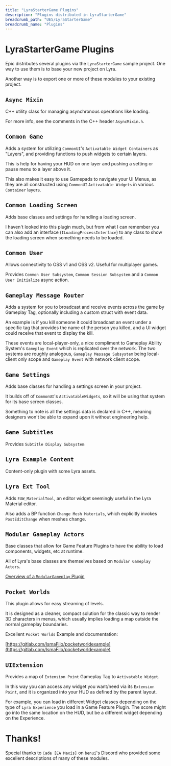 ```yaml
---
title: "LyraStarterGame Plugins"
description: "Plugins distributed in LyraStarterGame"
breadcrumb_path: "UE5/LyraStarterGame"
breadcrumb_name: "Plugins"
---
```


# LyraStarterGame Plugins

Epic distributes several plugins via the `LyraStarterGame` sample project.
One way to use them is to base your new project on Lyra.

Another way is to export one or more of these modules to your existing project.

## `Async Mixin`

C++ utility class for managing asynchronous operations like loading.

For more info, see the comments in the C++ header `AsyncMixin.h`.

## `Common Game`

Adds a system for utilizing `CommonUI`'s `Activatable Widget Containers` as "Layers",
and providing functions to push widgets to certain layers.

This is help for having your HUD on one layer and pushing a setting or pause menu to a layer above it.

This also makes it easy to use Gamepads to navigate your UI Menus,
as they are all constructed using `CommonUI` `Activatable Widgets`
in various `Container` layers.

## `Common Loading Screen`

Adds base classes and settings for handling a loading screen.

I haven't looked into this plugin much, but from what I can remember you can also add an interface
(`ILoadingProcessInterface`) to any class to show the loading screen when something needs to be loaded.

## `Common User`

Allows connectivity to OSS v1 and OSS v2.  Useful for multiplayer games.

Provides `Common User Subsystem`, `Common Session Subsystem` and a `Common User Initialize` async action.

## `Gameplay Message Router`

Adds a system for you to broadcast and receive events across the game by Gameplay Tag,
optionally including a custom struct with event data.

An example is if you kill someone it could broadcast an event under a specific tag
that provides the name of the person you killed, and a UI widget could receive that
event to display the kill.

These events are local-player-only, a nice compliment to Gameplay Ability System's
`Gameplay Event` which is replicated over the network.
The two systems are roughly analogous,
`Gameplay Message Subsystem` being local-client only scope
and `Gameplay Event` with network client scope.

## `Game Settings`

Adds base classes for handling a settings screen in your project.

It builds off of `CommonUI`'s `ActivatableWidgets`,
so it will be using that system for its base screen classes.

Something to note is all the settings data is declared in C++,
meaning designers won't be able to expand upon it without engineering help. 

## `Game Subtitles`

Provides `Subtitle Display Subsystem`

## `Lyra Example Content`

Content-only plugin with some Lyra assets.

## `Lyra Ext Tool`

Adds `EUW_MaterialTool`, an editor widget seemingly useful in the Lyra Material editor.

Also adds a BP function `Change Mesh Materials`, which
explicitly invokes `PostEditChange` when meshes change.

## `Modular Gameplay Actors`

Base classes that allow for Game Feature Plugins to have the ability to load
components, widgets, etc at runtime.

All of Lyra's base classes are themselves based on `Modular Gameplay Actors`.

[Overview of a `ModularGameplay` Plugin](/UE5/ModularGameplay/) 

## `Pocket Worlds`

This plugin allows for easy streaming of levels.

It is designed as a cleaner, compact solution for the classic way to render 3D characters in menus,
which usually implies loading a map outside the normal gameplay boundaries.

Excellent `Pocket Worlds` Example and documentation:

[https://gitlab.com/IsmaFilo/pocketworldexample](https://gitlab.com/IsmaFilo/pocketworldexample)

## `UIExtension`

Provides a map of `Extension Point` Gameplay Tag to `Activatable Widget`.

In this way you can access any widget you want/need via its `Extension Point`,
and it is organized into your HUD as defined by the parent layout.

For example, you can load in different Widget classes depending on the type of
`Lyra Experience` you load in a Game Feature Plugin.
The score might go into the same location on the HUD, but be a different
widget depending on the Experience.

# Thanks!

Special thanks to `Cade [EA Maxis]` on `benui`'s Discord
who provided some excellent descriptions of many of these modules.
